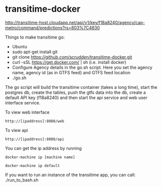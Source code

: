 # transitime-docker

http://transitime-host.cloudapp.net/api/v1/key/f18a8240/agency/cap-metro/command/predictions?rs=803%7C4830

Things to make transitime go:

- Ubuntu
- sudo apt-get install git
- git clone https://github.com/scrudden/transitime-docker.git
- curl -sSL https://get.docker.com/ | sh  (i.e. install docker)
- Configure Agency details in the go.sh script. Here you set the agency name, agency id (as in GTFS feed) and GTFS feed location
- ./go.sh

The go script will build the transitime container (takes a long time), start the postgres db, create the tables,
push the gtfs data into the db, create a default API key (f18a8240) and then start the api service and web user interface service. 

To view web interface
```
http://[ipaddress]:8080/web
```
To view api
```
http://[ipaddress]:8080/api
```

You can get the ip address by running
```
docker-machine ip [machine name]

docker-machine ip default
```

If you want to run an instance of the transitime app, you can call:
./run_to_bash.sh

